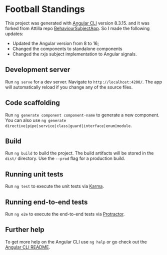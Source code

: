 # Football Standings

This project was generated with [Angular CLI](https://github.com/angular/angular-cli) version 8.3.15. and it was forked from Attilla repo [BehaviourSubjectApp](https://github.com/AttilaMuller/football-standings). So I made the following updates:

- Updated the Angular version from 8 to 16;
- Changed the components to standalone components
- Changed the rxjs subject implementation to Angular signals.

## Development server

Run `ng serve` for a dev server. Navigate to `http://localhost:4200/`. The app will automatically reload if you change any of the source files.

## Code scaffolding

Run `ng generate component component-name` to generate a new component. You can also use `ng generate directive|pipe|service|class|guard|interface|enum|module`.

## Build

Run `ng build` to build the project. The build artifacts will be stored in the `dist/` directory. Use the `--prod` flag for a production build.

## Running unit tests

Run `ng test` to execute the unit tests via [Karma](https://karma-runner.github.io).

## Running end-to-end tests

Run `ng e2e` to execute the end-to-end tests via [Protractor](http://www.protractortest.org/).

## Further help

To get more help on the Angular CLI use `ng help` or go check out the [Angular CLI README](https://github.com/angular/angular-cli/blob/master/README.md).
